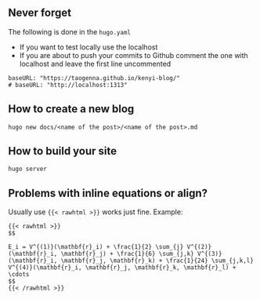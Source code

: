 ## Never forget
The following is done in the `hugo.yaml`
- If you want to test locally use the localhost
- If you are about to push your commits to Github comment the one with localhost and leave the first line uncommented
```
baseURL: "https://taogenna.github.io/kenyi-blog/"
# baseURL: "http://localhost:1313"
```

## How to create a new blog 
```
hugo new docs/<name of the post>/<name of the post>.md
```
## How to build your site

```
hugo server
```
## Problems with inline equations or align? 

Usually use `{{< rawhtml >}}` works just fine. Example: 
```
{{< rawhtml >}}
$$

E_i = V^{(1)}(\mathbf{r}_i) + \frac{1}{2} \sum_{j} V^{(2)}(\mathbf{r}_i, \mathbf{r}_j) + \frac{1}{6} \sum_{j,k} V^{(3)}(\mathbf{r}_i, \mathbf{r}_j, \mathbf{r}_k) + \frac{1}{24} \sum_{j,k,l} V^{(4)}(\mathbf{r}_i, \mathbf{r}_j, \mathbf{r}_k, \mathbf{r}_l) + \cdots
$$ 
{{< /rawhtml >}}
```